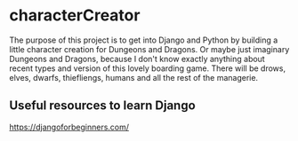 # characterCreator

The purpose of this project is to get into Django and Python by building a little character creation for Dungeons and Dragons. 
Or maybe just imaginary Dungeons and Dragons, because I don't know exactly anything about recent types and version of this lovely boarding game. There will be drows, elves, dwarfs, thiefliengs, humans and all the rest of the managerie.

## Useful resources to learn Django
https://djangoforbeginners.com/
